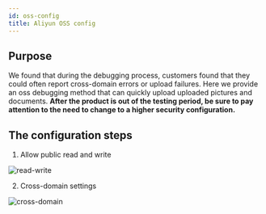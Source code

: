 ```yaml
---
id: oss-config
title: Aliyun OSS config
---
```


## Purpose

We found that during the debugging process, customers found that they could often report cross-domain errors or upload failures. Here we provide an oss debugging method that can quickly upload uploaded pictures and documents. **After the product is out of the testing period, be sure to pay attention to the need to change to a higher security configuration.**

## The configuration steps

1. Allow public read and write

 ![read-write](/img/read-write.png)

2. Cross-domain settings

 ![cross-domain](/img/cross-domain.png)